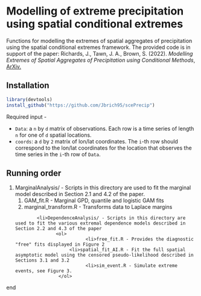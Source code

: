 # Modelling of extreme precipitation using spatial conditional extremes
Functions for modelling the extremes of spatial aggregates of precipitation using the spatial conditional extremes framework. The provided code is in support of the paper:
Richards, J., Tawn, J. A., Brown, S. (2022). <i>Modelling Extremes of Spatial Aggregates of Precipitation using Conditional Methods</i>, <a href = "https://arxiv.org/pdf/2102.10906.pdf">ArXiv.</a>
## Installation

```r
library(devtools)
install_github("https://github.com/Jbrich95/scePrecip")
```
Required input - <ul> 
          <li> `Data`: a `n` by `d` matrix of observations. Each row is a time series of length `n` for one of `d` spatial locations. </li>
          <li> `coords`: a `d` by `2` matrix of lon/lat coordinates. The `i`-th row should correspond to the lon/lat coordinates for the location that observes the time series in the `i`-th row of `Data`. </li>
</ul>

## Running order     

<ol>
         <li> MarginalAnalysis/ - Scripts in this directory are used to fit the marginal model described in Section 2.1 and 4.2 of the paper.
                    <ol>
                              <li> GAM_fit.R - Marginal GPD, quantile and logistic GAM fits
                              <li> marginal_transform.R - Transforms data to Laplace margins 
                    </ol>

            <li>DependenceAnalysis/ - Scripts in this directory are used to fit the various extremal dependence models described in Section 2.2 and 4.3 of the paper
                   <ol>
                              <li>free_fit.R - Provides the diagnostic "free" fits displayed in Figure 2 
                        <li>spatial_fit_AI.R - Fit the full spatial asymptotic model using the censored pseudo-likelihood described in Sections 3.1 and 3.2 
                              <li>sim_event.R - Simulate extreme events, see Figure 3. 
                    </ol> 
        

        
    
</ol>

end
